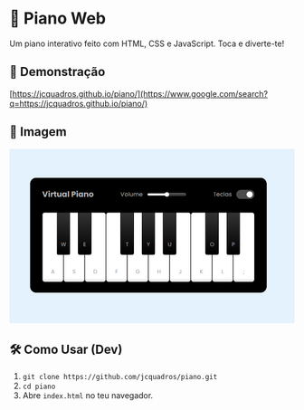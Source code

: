 

# 🎹 Piano Web

Um piano interativo feito com HTML, CSS e JavaScript. Toca e diverte-te\!



## 🚀 Demonstração

[https://jcquadros.github.io/piano/](https://www.google.com/search?q=https://jcquadros.github.io/piano/)


## 📸 Imagem

![Print](src/assets/print.png)

## 🛠️ Como Usar (Dev)

1.  `git clone https://github.com/jcquadros/piano.git`
2.  `cd piano`
3.  Abre `index.html` no teu navegador.

